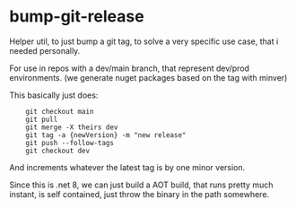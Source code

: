 # bump-git-release

Helper util, to just bump a git tag, to solve a very specific use case, that i needed personally.

For use in repos with a dev/main branch, that represent dev/prod environments. (we generate nuget packages based on the tag with minver)

This basically just does:

```
    git checkout main
    git pull
    git merge -X theirs dev
    git tag -a {newVersion} -m "new release"
    git push --follow-tags
    git checkout dev
```

And increments whatever the latest tag is by one minor version.

Since this is .net 8, we can just build a AOT build, that runs pretty much instant, is self contained, just throw the
binary in the path somewhere.
